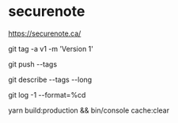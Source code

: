# securenote


https://securenote.ca/





git tag -a v1 -m 'Version 1'

git push --tags

git describe --tags --long

git log -1 --format=%cd 

yarn build:production && bin/console cache:clear